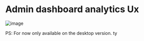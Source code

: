 # Admin dashboard analytics Ux

![image](https://github.com/vitalspace/Admin-dashboard-analytics-UX/assets/29004070/eeb112c4-3de7-46e5-890e-e28980edee36)


PS: For now only available on the desktop version. ty

